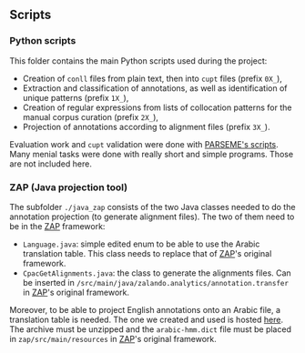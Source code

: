 ## Scripts

### Python scripts
This folder contains the main Python scripts used during the project:
* Creation of `conll` files from plain text, then into `cupt` files (prefix `0X_`),
* Extraction and classification of annotations, as well as identification of unique patterns (prefix `1X_`),
* Creation of regular expressions from lists of collocation patterns for the manual corpus curation (prefix `2X_`),
* Projection of annotations according to alignment files (prefix `3X_`).

Evaluation work and `cupt` validation were done with [PARSEME's scripts](https://gitlab.com/parseme/sharedtask-data/-/tree/master/1.1/bin).
Many menial tasks were done with really short and simple programs. Those are not included here.

### ZAP (Java projection tool)
The subfolder `./java_zap` consists of the two Java classes needed to do the annotation projection (to generate alignment files). The two of them need to be in the [ZAP](https://github.com/zalandoresearch/zap) framework:
* `Language.java`: simple edited enum to be able to use the Arabic translation table. This class needs to replace that of [ZAP](https://github.com/zalandoresearch/zap)'s original framework.
* `CpacGetAlignments.java`: the class to generate the alignments files. Can be inserted in `/src/main/java/zalando.analytics/annotation.transfer` in [ZAP](https://github.com/zalandoresearch/zap)'s original framework.

Moreover, to be able to project English annotations onto an Arabic file, a translation table is needed. The one we created and used is hosted [here](https://seafile.unistra.fr/f/27f8add9bd0d4b30aee7/?dl=1). 
The archive must be unzipped and the `arabic-hmm.dict` file must be placed in `zap/src/main/resources` in [ZAP](https://github.com/zalandoresearch/zap)'s original framework.
